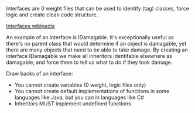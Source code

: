 Interfaces are 0 weight files that can be used to identify (tag) classes, force logic and create clean code structure. 

[Interfaces wikipedia](https://en.wikipedia.org/wiki/Interface_(object-oriented_programming))

An example of an interface is IDamagable. It's exceptionally useful as there's no parent class that would determine if an object is damagable, yet there are many objects that need to be able to take damage. 
By creating an interface IDamagable we make all inheritors identifable elsewhere as damagable, and force them to tell us what to do if they took damage.

Draw backs of an interface:
* You cannot create variables (0 weight, logic files only)
* You cannot create default implementations of functions in some languages like Java, but you can in languages like C#
* Inheritors MUST implement undefined functions

